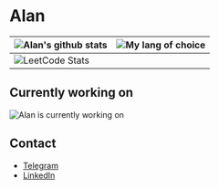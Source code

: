 # Alan
|![Alan's github stats](https://github-readme-stats.vercel.app/api?username=JollyGoal&count_private=true&show_icons=true&theme=graywhite)|![My lang of choice](https://github-readme-stats.vercel.app/api/top-langs/?username=JollyGoal&layout=compact&langs_count=12&theme=graywhite)|
|---|---|
|![LeetCode Stats](https://leetcard.jacoblin.cool/JollyGoal?theme=light&font=Montserrat&ext=heatmap)| |

## Currently working on
![Alan is currently working on](https://github-readme-stats.vercel.app/api/pin/?username=JollyGoal&repo=broadcaster-vue&theme=graywhite)

## Contact
* [Telegram](https://t.me/JollyGoal)
* [LinkedIn](https://www.linkedin.com/in/alan-salokhiddinov-6a70b31b0)
